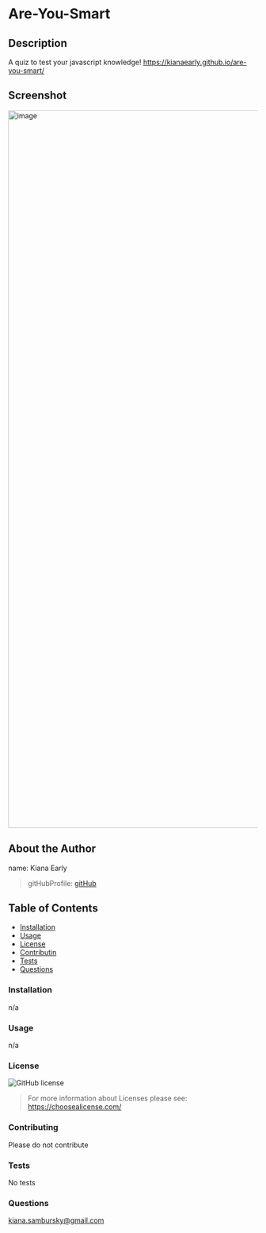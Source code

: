 # Are-You-Smart
        
## Description 
A quiz to test your javascript knowledge!
https://kianaearly.github.io/are-you-smart/ 

## Screenshot
<img width="1446" alt="image" src="https://github.com/KianaEarly/are-you-smart/assets/140658147/3576cebc-42ae-4a5d-ad12-b378fcd29fc2">

## About the Author
name: Kiana Early
> gitHubProfile: 
> [gitHub](https://github.com/KianaEarly)    
        
## Table of Contents
* [Installation](#installation)
* [Usage](#usage)
* [License](#license)
* [Contributin](#contributing)
* [Tests](#tests)
* [Questions](#questions)
        
### Installation 
n/a
        
### Usage
n/a
        
### License
![GitHub license](https://img.shields.io/badge/license-javascript-blue.svg) 
> For more information about Licenses please see:  https://choosealicense.com/
        
### Contributing
Please do not contribute
        
### Tests
No tests
        
### Questions
kiana.sambursky@gmail.com        
